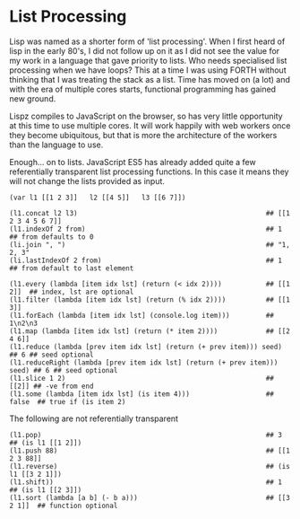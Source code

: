 # List Processing

Lisp was named as a shorter form of 'list processing'. When I first heard of lisp in the early 80's, I did not follow up on it as I did not see the value for my work in a language that gave priority to lists. Who needs specialised list processing when we have loops? This at a time I was using FORTH without thinking that I was treating the stack as a list. Time has moved on (a lot) and with the era of multiple cores starts, functional programming has gained new ground.

Lispz compiles to JavaScript on the browser, so has very little opportunity at this time to use multiple cores. It will work happily with web workers once they become ubiquitous, but that is more the architecture of the workers than the language to use.

Enough... on to lists. JavaScript ES5 has already added quite a few referentially transparent list processing functions. In this case it means they will not change the lists provided as input.

    (var l1 [[1 2 3]]   l2 [[4 5]]   l3 [[6 7]])
    
    (l1.concat l2 l3)                                               ## [[1 2 3 4 5 6 7]]
    (l1.indexOf 2 from)                                             ## 1  ## from defaults to 0
    (li.join ", ")                                                  ## "1, 2, 3"
    (li.lastIndexOf 2 from)                                         ## 1  ## from default to last element
    
    (l1.every (lambda [item idx lst] (return (< idx 2))))           ## [[1 2]]  ## index, lst are optional
    (l1.filter (lambda [item idx lst] (return (% idx 2))))          ## [[1 3]]
    (l1.forEach (lambda [item idx lst] (console.log item)))         ## 1\n2\n3
    (l1.map (lambda [item idx lst] (return (* item 2))))            ## [[2 4 6]]
    (l1.reduce (lambda [prev item idx lst] (return (+ prev item))) seed)      ## 6 ## seed optional
    (l1.reduceRight (lambda [prev item idx lst] (return (+ prev item))) seed) ## 6 ## seed optional
    (l1.slice 1 2)                                                  ## [[2]] ## -ve from end
    (l1.some (lambda [item idx lst] (is item 4)))                   ## false  ## true if (is item 2)
    
The following are not referentially transparent

    (l1.pop)                                                        ## 3  ## (is l1 [[1 2]])
    (l1.push 88)                                                    ## [[1 2 3 88]]
    (l1.reverse)                                                    ## (is l1 [[3 2 1]])
    (l1.shift))                                                     ## 1  ## (is l1 [[2 3]])
    (l1.sort (lambda [a b] (- b a)))                                ## [[3 2 1]]  ## function optional
